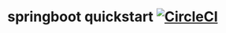 # springboot quickstart [![CircleCI](https://dl.circleci.com/status-badge/img/gh/kevgilmore/spring-quickstart/tree/main.svg?style=svg&circle-token=67c9b723559719680960bb089796ec712a56d615)](https://dl.circleci.com/status-badge/redirect/gh/kevgilmore/spring-quickstart/tree/main)
